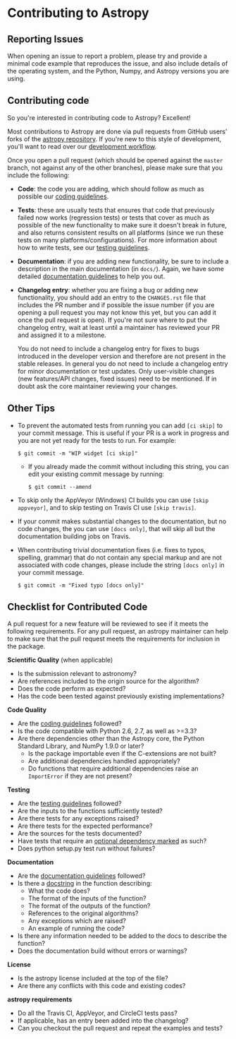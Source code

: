 Contributing to Astropy
=======================

Reporting Issues
----------------

When opening an issue to report a problem, please try and provide a minimal
code example that reproduces the issue, and also include details of the
operating system, and the Python, Numpy, and Astropy versions you are using.

Contributing code
-----------------

So you're interested in contributing code to Astropy? Excellent!

Most contributions to Astropy are done via pull requests from GitHub users'
forks of the [astropy repository](https://github.com/astropy/astropy). If you're new to this style of development,
you'll want to read over our [development workflow](http://docs.astropy.org/en/latest/development/workflow/development_workflow.html).

Once you open a pull request (which should be opened against the ``master``
branch, not against any of the other branches), please make sure that you
include the following:

- **Code**: the code you are adding, which should follow as much as possible
  our [coding guidelines](http://docs.astropy.org/en/latest/development/codeguide.html).

- **Tests**: these are usually tests that ensures that code that previously
  failed now works (regression tests) or tests that cover as much as possible
  of the new functionality to make sure it doesn't break in future, and also
  returns consistent results on all platforms (since we run these tests on many
  platforms/configurations). For more information about how to write tests, see
  our [testing guidelines](http://docs.astropy.org/en/latest/development/testguide.html).

- **Documentation**: if you are adding new functionality, be sure to include a
  description in the main documentation (in ``docs/``). Again, we have some
  detailed [documentation guidelines](http://docs.astropy.org/en/latest/development/docguide.html)
  to help you out.

- **Changelog entry**: whether you are fixing a bug or adding new
  functionality, you should add an entry to the ``CHANGES.rst`` file that
  includes the PR number and if possible the issue number (if you are
  opening a pull request you may not know this yet, but you can add it once
  the pull request is open). If you're not sure where to put the changelog
  entry, wait at least until a maintainer has reviewed your PR and assigned
  it to a milestone.

  You do not need to include a changelog entry for fixes to bugs introduced in
  the developer version and therefore are not present in the stable releases.
  In general you do not need to include a changelog entry for minor
  documentation or test updates.  Only user-visible changes (new features/API
  changes, fixed issues) need to be mentioned.  If in doubt ask the core
  maintainer reviewing your changes.

Other Tips
----------

- To prevent the automated tests from running you can add ``[ci
  skip]`` to your commit message. This is useful if your PR is a work
  in progress and you are not yet ready for the tests to run.  For
  example:

      $ git commit -m "WIP widget [ci skip]"

  - If you already made the commit without including this string, you can edit
    your existing commit message by running:

        $ git commit --amend

- To skip only the AppVeyor (Windows) CI builds you can use ``[skip
  appveyor]``, and to skip testing on Travis CI use ``[skip travis]``.

- If your commit makes substantial changes to the documentation, but no code
  changes, the you can use ``[docs only]``, that will skip all but the
  documentation building jobs on Travis.

- When contributing trivial documentation fixes (i.e. fixes to typos,
  spelling, grammar) that do not contain any special markup and are
  not associated with code changes, please include the string ``[docs
  only]`` in your commit message.

      $ git commit -m "Fixed typo [docs only]"


Checklist for Contributed Code
------------------------------

A pull request for a new feature will be reviewed to see if it meets the
following requirements.  For any pull request, an astropy maintainer can
help to make sure that the pull request meets the requirements for inclusion
in the package.

**Scientific Quality**
(when applicable)
  * Is the submission relevant to astronomy?
  * Are references included to the origin source for the algorithm?
  * Does the code perform as expected?
  * Has the code been tested against previously existing implementations?

**Code Quality**
  * Are the [coding guidelines](http://docs.astropy.org/en/latest/development/codeguide.html)
    followed?
  * Is the code compatible with Python 2.6, 2.7, as well as >=3.3?
  * Are there dependencies other than the Astropy core, the Python Standard
    Library, and NumPy 1.9.0 or later?
    * Is the package importable even if the C-extensions are not built?
    * Are additional dependencies handled appropriately?
    * Do functions that require additional dependencies  raise an `ImportError`
        if they are not present?

**Testing**
  * Are the [testing guidelines](http://docs.astropy.org/en/latest/development/testguide.html) followed?
  * Are the inputs to the functions sufficiently tested?
  * Are there tests for any exceptions raised?
  * Are there tests for the expected performance?
  * Are the sources for the tests documented?
  * Have tests that require an [optional dependency marked](http://docs.astropy.org/en/latest/development/testguide.html#tests-requiring-optional-dependencies) as such?
  * Does python setup.py test run without failures?

**Documentation**
  * Are the [documentation guidelines](http://docs.astropy.org/en/latest/development/docguide.html) followed?
  * Is there a [docstring](http://docs.astropy.org/en/latest/development/docrules.html) in the function describing:
    * What the code does?
    * The format of the inputs of the function?
    * The format of the outputs of the function?
    * References to the original algorithms?
    * Any exceptions which are raised?
    * An example of running the code?
  * Is there any information needed to be added to the docs to describe the function?
  * Does the documentation build without errors or warnings?

**License**
  * Is the astropy license included at the top of the file?
  * Are there any conflicts with this code and existing codes?

**astropy requirements**
  * Do all the Travis CI, AppVeyor, and CircleCI tests pass?
  * If applicable, has an entry been added into the changelog?
  * Can you checkout the pull request and repeat the examples and tests?
